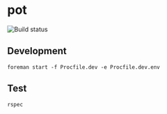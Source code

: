 # pot

![Build status](https://magnum-ci.com/status/95a0908957ae880d9142f2beaaa6b4fc.png)

## Development

``` foreman start -f Procfile.dev -e Procfile.dev.env  ```

## Test

``` rspec  ```

